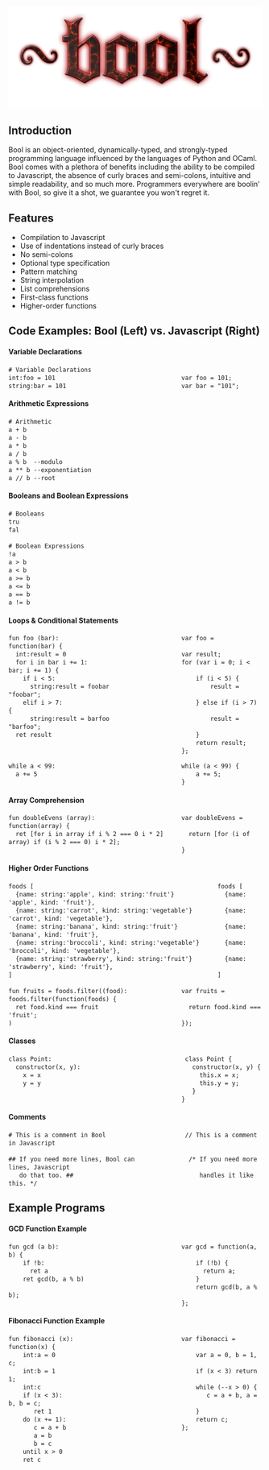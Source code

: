 ![Bool Logo](images/bool.png)
## Introduction
Bool is an object-oriented, dynamically-typed, and strongly-typed programming language influenced by the languages of Python and OCaml. Bool comes with a plethora of benefits including the ability to be compiled to Javascript, the absence of curly braces and semi-colons, intuitive and simple readability, and so much more. Programmers everywhere are boolin' with Bool, so give it a shot, we guarantee you won't regret it.

## Features
- Compilation to Javascript
- Use of indentations instead of curly braces
- No semi-colons
- Optional type specification
- Pattern matching
- String interpolation
- List comprehensions
- First-class functions
- Higher-order functions

## Code Examples: Bool (Left) vs. Javascript (Right)
#### Variable Declarations
````
# Variable Declarations
int:foo = 101                                   var foo = 101;
string:bar = 101                                var bar = "101";
````
#### Arithmetic Expressions
````
# Arithmetic
a + b
a - b
a * b
a / b
a % b  --modulo
a ** b --exponentiation
a // b --root
````
#### Booleans and Boolean Expressions
````
# Booleans
tru
fal

# Boolean Expressions
!a
a > b
a < b
a >= b
a <= b
a == b
a != b
````
#### Loops & Conditional Statements
````
fun foo (bar):                                  var foo = function(bar) {
  int:result = 0                                var result;
  for i in bar i += 1:                          for (var i = 0; i < bar; i += 1) {
    if i < 5:                                       if (i < 5) {
      string:result = foobar                            result = "foobar";
    elif i > 7:                                     } else if (i > 7) {
      string:result = barfoo                            result = "barfoo";
  ret result                                        }
                                                    return result;
                                                };
````
````
while a < 99:                                   while (a < 99) {
  a += 5                                            a += 5;
                                                }
````
#### Array Comprehension
````
fun doubleEvens (array):                        var doubleEvens = function(array) {
  ret [for i in array if i % 2 === 0 i * 2]       return [for (i of array) if (i % 2 === 0) i * 2];
                                                }

````
#### Higher Order Functions
````
foods [                                                   foods [
  {name: string:'apple', kind: string:'fruit'}              {name: 'apple', kind: 'fruit'},
  {name: string:'carrot', kind: string:'vegetable'}         {name: 'carrot', kind: 'vegetable'},
  {name: string:'banana', kind: string:'fruit'}             {name: 'banana', kind: 'fruit'},
  {name: string:'broccoli', kind: string:'vegetable'}       {name: 'broccoli', kind: 'vegetable'},
  {name: string:'strawberry', kind: string:'fruit'}         {name: 'strawberry', kind: 'fruit'},  
]                                                         ]

fun fruits = foods.filter((food):               var fruits = foods.filter(function(foods) {
  ret food.kind === fruit                         return food.kind === 'fruit';    
)                                               });                

````
#### Classes
````
class Point:                                     class Point {
  constructor(x, y):                               constructor(x, y) {
    x = x                                            this.x = x;
    y = y                                            this.y = y;
                                                   }
                                                }
````
#### Comments
````
# This is a comment in Bool                      // This is a comment in Javascript

## If you need more lines, Bool can               /* If you need more lines, Javascript
   do that too. ##                                   handles it like this. */
````
## Example Programs

#### GCD Function Example
````
fun gcd (a b):                                  var gcd = function(a, b) {
    if !b:                                          if (!b) {
      ret a                                           return a;
    ret gcd(b, a % b)                               }
                                                    return gcd(b, a % b);
                                                };
````
#### Fibonacci Function Example
````
fun fibonacci (x):                              var fibonacci = function(x) {
    int:a = 0                                       var a = 0, b = 1, c;
    int:b = 1                                       if (x < 3) return 1;
    int:c                                           while (--x > 0) {
    if (x < 3):                                        c = a + b, a = b, b = c;
       ret 1                                        }
    do (x += 1):                                    return c;
       c = a + b                                };
       a = b
       b = c
    until x > 0
    ret c
````

